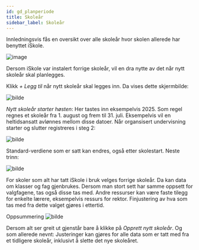 ```yaml
---
id: gd_planperiode
title: Skoleår
sidebar_label: Skoleår
---
```


Innledningsvis fås en oversikt over alle skoleår hvor skolen allerede har benyttet iSkole.

![image](https://github.com/BarmanHanssen/iskole/assets/80097133/019d00d0-4cc3-4748-8edb-855f8747818a)

Dersom iSkole var instalert forrige skoleår, vil en dra nytte av det når nytt skoleår skal planlegges.

Klikk  _+ Legg til_ når nytt skoleår skal legges inn. Da vises dette skjermbilde:

![bilde](https://github.com/BarmanHanssen/iskole/assets/80097133/d18104e8-8bd4-4898-a69b-23a0d5fa757e)

_Nytt skoleår starter høsten_: 
Her tastes inn eksempelvis 2025. Som regel  regnes et skoleår fra 1. august og frem til 31. juli. Eksempelvis vil en heltidsansatt avlønnes mellom disse datoer. Når organsisert undervisning starter og slutter registreres i steg 2:

![bilde](https://github.com/BarmanHanssen/iskole/assets/80097133/9a51b67c-8d6a-4671-ac1e-f077f1c98c6b)

Standard-verdiene som er satt kan endres, også etter skolestart. Neste trinn:

![bilde](https://github.com/BarmanHanssen/iskole/assets/80097133/78d08e97-7878-4ac3-b40b-3a58c5501e88)

For skoler som alt har tatt iSkole i bruk velges forrige skoleår. Da kan data om klasser og fag gjenbrukes. Dersom man stort sett har samme oppsett for valgfagene, tas også disse tas med. Andre ressurser kan være faste tilegg for enkelte lærere, eksempelvis ressurs for rektor. Finjustering av hva som tas med fra dette valget gjøres i ettertid.

Oppsummering
![bilde](https://github.com/BarmanHanssen/iskole/assets/80097133/4f4e0f72-7a59-4bcc-b0d7-ecdcea001b1d)

Dersom alt ser greit ut gjenstår bare å klikke på _Opprett nytt skoleår_. Og som allerede nevnt: Justeringer kan gjøres for alle data som er tatt med fra et tidligere skoleår, inklusivt å slette det nye skoleåret.





